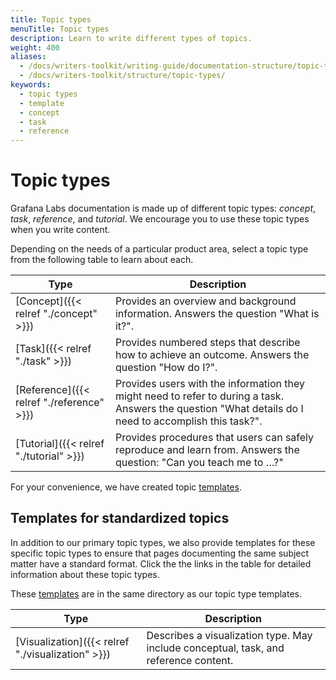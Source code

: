 ```yaml
---
title: Topic types
menuTitle: Topic types
description: Learn to write different types of topics.
weight: 400
aliases:
  - /docs/writers-toolkit/writing-guide/documentation-structure/topic-types/
  - /docs/writers-toolkit/structure/topic-types/
keywords:
  - topic types
  - template
  - concept
  - task
  - reference
---
```


# Topic types

Grafana Labs documentation is made up of different topic types: _concept_, _task_, _reference_, and _tutorial_. We encourage you to use these topic types when you write content.

Depending on the needs of a particular product area, select a topic type from the following table to learn about each.

| Type                                      | Description                                                                                                                                            |
| ----------------------------------------- | ------------------------------------------------------------------------------------------------------------------------------------------------------ |
| [Concept]({{< relref "./concept" >}})     | Provides an overview and background information. Answers the question "What is it?".                                                                   |
| [Task]({{< relref "./task" >}})           | Provides numbered steps that describe how to achieve an outcome. Answers the question "How do I?".                                                     |
| [Reference]({{< relref "./reference" >}}) | Provides users with the information they might need to refer to during a task. Answers the question "What details do I need to accomplish this task?". |
| [Tutorial]({{< relref "./tutorial" >}})   | Provides procedures that users can safely reproduce and learn from. Answers the question: "Can you teach me to …?"                                     |

For your convenience, we have created topic [templates](https://github.com/grafana/writers-toolkit/tree/main/docs/static/templates).

## Templates for standardized topics

In addition to our primary topic types, we also provide templates for these specific topic types to ensure that pages documenting the same subject matter have a standard format. Click the the links in the table for detailed information about these topic types.

These [templates](https://github.com/grafana/writers-toolkit/tree/main/docs/static/templates) are in the same directory as our topic type templates.

| Type                                              | Description                                                                          |
| ------------------------------------------------- | ------------------------------------------------------------------------------------ |
| [Visualization]({{< relref "./visualization" >}}) | Describes a visualization type. May include conceptual, task, and reference content. |
